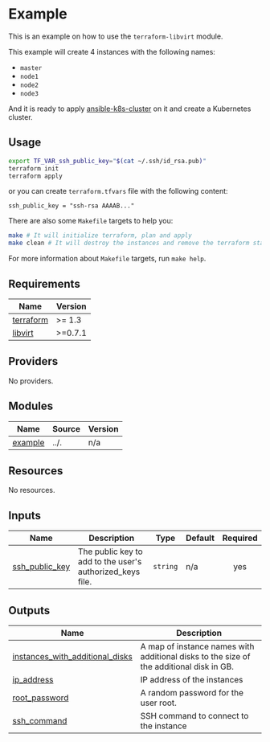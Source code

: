 # Example

This is an example on how to use the `terraform-libvirt` module.

This example will create 4 instances with the following names:

- `master`
- `node1`
- `node2`
- `node3`

And it is ready to apply [ansible-k8s-cluster](https://github.com/dyegoe/ansible-k8s-cluster) on it and create a Kubernetes cluster.

## Usage

```bash
export TF_VAR_ssh_public_key="$(cat ~/.ssh/id_rsa.pub)"
terraform init
terraform apply
```

or you can create `terraform.tfvars` file with the following content:

```hcl
ssh_public_key = "ssh-rsa AAAAB..."
```

There are also some `Makefile` targets to help you:

```bash
make # It will initialize terraform, plan and apply
make clean # It will destroy the instances and remove the terraform state
```

For more information about `Makefile` targets, run `make help`.

<!-- markdownlint-disable MD033 -->
<!-- BEGIN_TF_DOCS -->
## Requirements

| Name | Version |
|------|---------|
| <a name="requirement_terraform"></a> [terraform](#requirement\_terraform) | >= 1.3 |
| <a name="requirement_libvirt"></a> [libvirt](#requirement\_libvirt) | >=0.7.1 |

## Providers

No providers.

## Modules

| Name | Source | Version |
|------|--------|---------|
| <a name="module_example"></a> [example](#module\_example) | ../. | n/a |

## Resources

No resources.

## Inputs

| Name | Description | Type | Default | Required |
|------|-------------|------|---------|:--------:|
| <a name="input_ssh_public_key"></a> [ssh\_public\_key](#input\_ssh\_public\_key) | The public key to add to the user's authorized\_keys file. | `string` | n/a | yes |

## Outputs

| Name | Description |
|------|-------------|
| <a name="output_instances_with_additional_disks"></a> [instances\_with\_additional\_disks](#output\_instances\_with\_additional\_disks) | A map of instance names with additional disks to the size of the additional disk in GB. |
| <a name="output_ip_address"></a> [ip\_address](#output\_ip\_address) | IP address of the instances |
| <a name="output_root_password"></a> [root\_password](#output\_root\_password) | A random password for the user root. |
| <a name="output_ssh_command"></a> [ssh\_command](#output\_ssh\_command) | SSH command to connect to the instance |
<!-- END_TF_DOCS -->
<!-- markdownlint-enable MD033 -->

